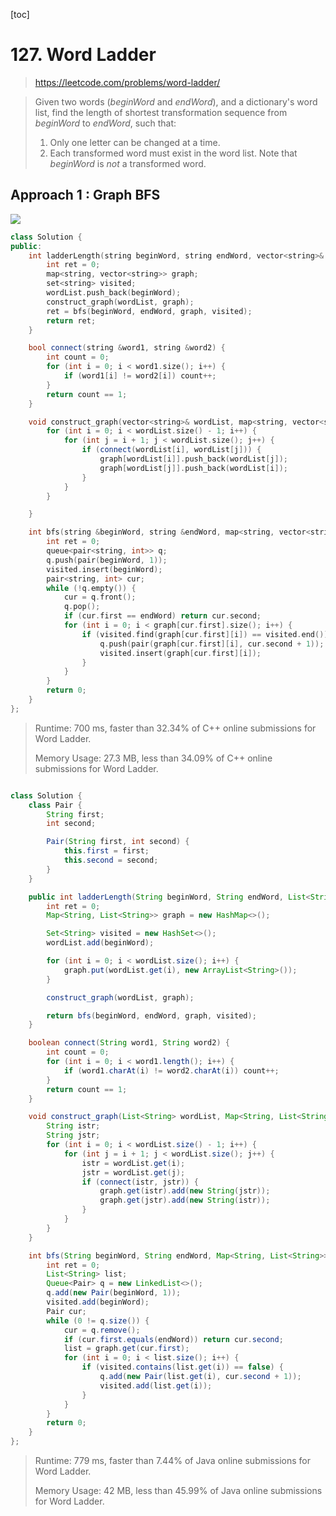 [toc]

# 127. Word Ladder

>  https://leetcode.com/problems/word-ladder/

> Given two words (*beginWord* and *endWord*), and a dictionary's word list, find the length of shortest transformation sequence from *beginWord* to *endWord*, such that:
>
> 1. Only one letter can be changed at a time.
> 2. Each transformed word must exist in the word list. Note that *beginWord* is *not* a transformed word.

## Approach 1 : Graph BFS

![](C:\Workshop\git\Algorithm\leetcode\images\127.PNG)

```c++
class Solution {
public:
	int ladderLength(string beginWord, string endWord, vector<string>& wordList) {
		int ret = 0;
		map<string, vector<string>> graph;
		set<string> visited;
		wordList.push_back(beginWord);
		construct_graph(wordList, graph);
		ret = bfs(beginWord, endWord, graph, visited);
		return ret;
	}

	bool connect(string &word1, string &word2) {
		int count = 0;
		for (int i = 0; i < word1.size(); i++) {
			if (word1[i] != word2[i]) count++;
		}
		return count == 1;
	}

	void construct_graph(vector<string>& wordList, map<string, vector<string>>& graph) {
		for (int i = 0; i < wordList.size() - 1; i++) {
			for (int j = i + 1; j < wordList.size(); j++) {
				if (connect(wordList[i], wordList[j])) {
					graph[wordList[i]].push_back(wordList[j]);
					graph[wordList[j]].push_back(wordList[i]);
				}
			}
		}

	}

	int bfs(string &beginWord, string &endWord, map<string, vector<string>>& graph, set<string> &visited) {
		int ret = 0;
		queue<pair<string, int>> q;
		q.push(pair(beginWord, 1));
		visited.insert(beginWord);
		pair<string, int> cur;
		while (!q.empty()) {
			cur = q.front();
			q.pop();
			if (cur.first == endWord) return cur.second;
			for (int i = 0; i < graph[cur.first].size(); i++) {
				if (visited.find(graph[cur.first][i]) == visited.end()) {
					q.push(pair(graph[cur.first][i], cur.second + 1));
					visited.insert(graph[cur.first][i]);
				}
			}
		}
		return 0;
	}
};
```

>Runtime: 700 ms, faster than 32.34% of C++ online submissions for Word Ladder.
>
>Memory Usage: 27.3 MB, less than 34.09% of C++ online submissions for Word Ladder.

```java

class Solution {
    class Pair {
        String first;
        int second;

        Pair(String first, int second) {
            this.first = first;
            this.second = second;
        }
    }

    public int ladderLength(String beginWord, String endWord, List<String> wordList) {
        int ret = 0;
        Map<String, List<String>> graph = new HashMap<>();

        Set<String> visited = new HashSet<>();
        wordList.add(beginWord);

        for (int i = 0; i < wordList.size(); i++) {
            graph.put(wordList.get(i), new ArrayList<String>());
        }

        construct_graph(wordList, graph);

        return bfs(beginWord, endWord, graph, visited);
    }

    boolean connect(String word1, String word2) {
        int count = 0;
        for (int i = 0; i < word1.length(); i++) {
            if (word1.charAt(i) != word2.charAt(i)) count++;
        }
        return count == 1;
    }

    void construct_graph(List<String> wordList, Map<String, List<String>> graph) {
        String istr;
        String jstr;
        for (int i = 0; i < wordList.size() - 1; i++) {
            for (int j = i + 1; j < wordList.size(); j++) {
                istr = wordList.get(i);
                jstr = wordList.get(j);
                if (connect(istr, jstr)) {
                    graph.get(istr).add(new String(jstr));
                    graph.get(jstr).add(new String(istr));
                }
            }
        }
    }

    int bfs(String beginWord, String endWord, Map<String, List<String>> graph, Set<String> visited) {
        int ret = 0;
        List<String> list;
        Queue<Pair> q = new LinkedList<>();
        q.add(new Pair(beginWord, 1));
        visited.add(beginWord);
        Pair cur;
        while (0 != q.size()) {
            cur = q.remove();
            if (cur.first.equals(endWord)) return cur.second;
            list = graph.get(cur.first);
            for (int i = 0; i < list.size(); i++) {
                if (visited.contains(list.get(i)) == false) {
                    q.add(new Pair(list.get(i), cur.second + 1));
                    visited.add(list.get(i));
                }
            }
        }
        return 0;
    }
};
```

> Runtime: 779 ms, faster than 7.44% of Java online submissions for Word Ladder.
>
> Memory Usage: 42 MB, less than 45.99% of Java online submissions for Word Ladder.